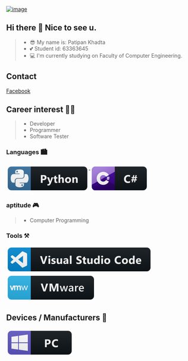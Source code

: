 [![image](https://pbs.twimg.com/media/FU3OMdyacAAqMED.jpg)](#)

## Hi there 👋 Nice to see u.

>- 😎 My name is: Patipan Khadta
>- 💕 Student id: 63363645
>- 💻 I'm currently studying on Faculty of Computer Engineering.

## Contact
[Facebook](https://web.facebook.com/patipan.khadta)

## Career interest 👨‍💻
>- Developer
>- Programmer
>- Software Tester

### Languages 🏙
<p align="left">
<a href="#">
    <img src="svg/dev/languages/python.svg" alt="python" style="vertical-align:top; margin:6px 4px">
  </a>

<a href="#">
    <img src="svg/dev/languages/csharp.svg" alt="csharp" style="vertical-align:top; margin:6px 4px">
  </a>

</P>

### aptitude 🎮
> - Computer Programming

### Tools ⚒
<p align="left">
<a href="#">
    <img src="svg/dev/tools/visualstudio_code.svg" alt="visualstudio_code" style="vertical-align:top; margin:6px 4px">
  </a>

 <a href="#">
    <img src="svg/dev/tools/vmware.svg" alt="vmware" style="vertical-align:top; margin:6px 4px">
  </a> 

</P>

## Devices / Manufacturers 🔧
<p align="left">
<a href="#">
    <img src="svg/devices/pc.svg" alt="pc" style="vertical-align:top; margin:6px 4px">
  </a>

</p>
